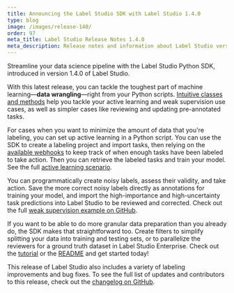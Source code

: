 ```yaml
---
title: Announcing the Label Studio SDK with Label Studio 1.4.0
type: blog
image: /images/release-140/
order: 97
meta_title: Label Studio Release Notes 1.4.0
meta_description: Release notes and information about Label Studio version 1.4.0, announcing the Label Studio SDK to work with the open source data labeling tool Label Studio, or the enterprise version Label Studio Enterprise. 
---
```


Streamline your data science pipeline with the Label Studio Python SDK, introduced in version 1.4.0 of Label Studio.

With this latest release, you can tackle the toughest part of machine learning—**data wrangling**—right from your Python scripts. [Intuitive classes and methods](/sdk/index.html) help you tackle your active learning and weak supervision use cases, as well as simpler cases like reviewing and updating pre-annotated tasks.  

For cases when you want to minimize the amount of data that you're labeling, you can set up active learning in a Python script. You can use the SDK to create a labeling project and import tasks, then relying on the [available webhooks](/guide/webhooks.html) to keep track of when enough tasks have been labeled to take action. Then you can retrieve the labeled tasks and train your model. See the full [active learning scenario](https://github.com/heartexlabs/label-studio-sdk/blob/master/examples/Active%20Learning.ipynb).

You can programmatically create noisy labels, assess their validity, and take action. Save the more correct noisy labels directly as annotations for training your model, and import the high-importance and high-uncertainty task predictions into Label Studio to be reviewed and corrected. Check out the full [weak supervision example on GitHub](https://github.com/heartexlabs/label-studio-sdk/blob/master/examples/Weak%20Supervision.ipynb).

If you want to be able to do more granular data preparation than you already do, the SDK makes that straightforward too. Create filters to simplify splitting your data into training and testing sets, or to parallelize the reviewers for a ground truth dataset in Label Studio Enterprise. Check out the [tutorial](/guide/sdk.html) or the [README](https://github.com/heartexlabs/label-studio-sdk#readme) and get started today!

This release of Label Studio also includes a variety of labeling improvements and bug fixes. To see the full list of updates and contributors to this release, check out the [changelog on GitHub](https://github.com/heartexlabs/label-studio/releases). 

